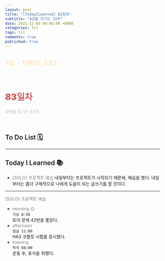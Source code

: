 ```yaml
---
layout: post
title: "[TodayILearned] 82일차"
subtitle: "4년을 이기는 22주"
date: 2021-11-05 09:00:00 +0900
categories: til
tags: til
comments: true
published: true
---
```


## <span style="color:Bisque;font-size: 22px">TIL - 11주차, SAT</span>

<br />

# **<span style="font-weight:900;color:indianred">83일차</span>**

**<span style="color:lightgray">4년을 이기는 22주</span>**

<br />

## <span style="font-weight:600">To Do List</span> 🗓

---



## <span style="font-weight:600">Today I Learned</span> 📚

- <span style="color:gray">[SOLO] 프로젝트 예습 </span>
  내일부터는 프로젝트가 시작되기 때문에, 예습을 했다. 내일부터는 좀더 구체적으로 나에게 도움이 되는 글쓰기를 할 것이다.

---

<span style="color:gray">[SOLO] 프로젝트 예습 </span>

- <span style="color:gray">morning 🌞</span> <br>
  `기상 8:50` <br>
  토이 문제 42번을 풀었다.
- <span style="color:gray">afternoon</span> <br>
  `점심 12:00`<br>
  HA3 코플릿 시험를 응시했다.
- <span style="color:gray">evening</span> <br>
  `착석 08:00`<br>
  운동 후, 휴식을 취했다.
